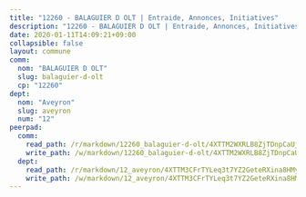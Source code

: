 ```yaml
---
title: "12260 - BALAGUIER D OLT | Entraide, Annonces, Initiatives"
description: "12260 - BALAGUIER D OLT | Entraide, Annonces, Initiatives"
date: 2020-01-11T14:09:21+09:00
collapsible: false
layout: commune
comm:
  nom: "BALAGUIER D OLT"
  slug: balaguier-d-olt
  cp: "12260"
dept:
  nom: "Aveyron"
  slug: aveyron
  num: "12"
peerpad:
  comm:
    read_path: /r/markdown/12260_balaguier-d-olt/4XTTM2WXRLB8ZjTDnpCaUjLG7V5akFhrQdn2RJi55L9AiLbE8
    write_path: /w/markdown/12260_balaguier-d-olt/4XTTM2WXRLB8ZjTDnpCaUjLG7V5akFhrQdn2RJi55L9AiLbE8-K3TgUymRoH74YDB6n8jE5BWE7xrXw7T1V7G5xGprPTJJpkyJvJL1F5CmhoTwnNn9tZaPuEQTTbPy4EwpvhtQE6kv7hnpn9TdwF2TsLetqkLT9RNLGFtbtTwnnzQnw6WQN7DTRQUp
  dept:
    read_path: /r/markdown/12_aveyron/4XTTM3CFrTYLeq3t7YZ2GeteRXina8HMy585xLdATaEm28gJq
    write_path: /w/markdown/12_aveyron/4XTTM3CFrTYLeq3t7YZ2GeteRXina8HMy585xLdATaEm28gJq-K3TgUfu3tdsvnJNzfCjLcQBm4uQ83gag77qnaAo9pjUvbpQyfAVAxJdyULKffeJFVcGHHVraYZNVQhiGBeBUKBFLy2Vr8dapgU6tQCmoJQ6dgnoqRGmK9bSxqhW9VArfxRuTPcgV
---
```


